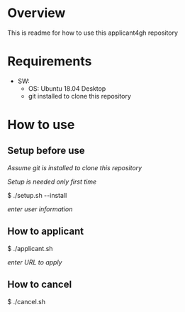 # Overview
This is readme for how to use this applicant4gh repository

# Requirements
* SW:
    * OS: Ubuntu 18.04 Desktop
    * git installed to clone this repository

# How to use

## Setup before use
*Assume git is installed to clone this repository*

*Setup is needed only first time*

$ ./setup.sh --install

*enter user information*

## How to applicant
$ ./applicant.sh

*enter URL to apply*

## How to cancel
$ ./cancel.sh

